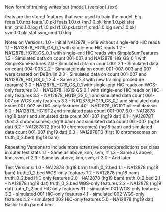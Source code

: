 New form of training writes out {model}.{version}.{ext}

feats are the stored features that were used to train the model. 
E.g.
feats.1.0.npz  feats.1.0.pkl  feats.1.0.txt  knn.1.0.pkl  knn.1.0.pkl.stat  knn_cmd.1.0.log  rf.1.0.pkl  rf.1.0.pkl.stat  rf_cmd.1.0.log  svm.1.0.pkl  svm.1.0.pkl.stat  svm_cmd.1.0.log

Notes on Versions:
1.0 - initial NA12878_HG19 without single-end HiC reads
1.1 - NA12878_HG19_GS_0_1 with single-end HiC reads
1.2 - NA12878_HG19_GS_0_1 with single-end HiC reads with SimpleSumFeatures
1.3 - Simulated data on count 001-007, and NA12878_HG_GS_0_1 with SimpleSumFeatures
2.0 - Simulated data on count 001
2.1 - Simulated data on count 004-005
2.2 - Simulated data on count 001-007. 003 and 007 were created on DeBruijn
2.3 - Simulated data on count 001-007 and NA12878_HG_GS_0_1
2.4 - Same as 2.3 with new training procedure (params)
3.0 - NA12878_HG19_GS_0_1 with single-end HiC reads on WGS-only features
3.1 - NA12878_HG19_GS_0_1 with single-end HiC reads on HiC-only features
3.2 - NA12878_HG19_GS_0_1 and simulated data count 001-007 on WGS-only features
3.3 - NA12878_HG19_GS_0_1 and simulated data count 001-007 on HiC-only features
4.0 - NA12878_HG19T all real dataset
5.0 - NA12878_HG19T2 and simulated data count 001-007
6.0 - NA12878 (hg18 bam) and simulated data count 001-007 (hg19 dat)
6.1 - NA12878T (first 3 chromosomes) (hg18 bam) and simulated data count 001-007 (hg19 dat) 
6.2 - NA12878T2 (first 10 chromosomes) (hg18 bam) and simulated data count 001-007 (hg19 dat)
6.3 - NA12878T3 (first 10 chromosomes on truth_0_2.bed) (hg18 bam)

Repeating Versions to include more extensive correct/predictions per class in outer test stats
1.1 - Same as above, knn, svm, rf
1.3 - Same as above, knn, svm, rf
2.3 - Same as above, knn, svm, rf
3.0 - And later

Test Versions:
1.0 - NA12878 (hg18 bam) truth_0_2.bed
1.1 - NA12878 (hg18 bam) truth_0_2.bed WGS-only features
1.2 - NA12878 (hg18 bam) truth_0_2.bed HiC only features
2.0 - NA12878 (hg19 bam) truth_0_2.bed
2.1 - NA12878 (hg19 dat) truth_0_2.bed WGS-only features
2.2 - NA12878 (hg19 dat) truth_0_2.bed HiC only features
3.1 - simulated 001 WGS-only features
3.2 - simulated 001 HiC-only features
4.1 - simulated 002 WGS-only features
4.2 - simulated 002 HiC-only features
5.0 - NA12878 (hg19 dat) Bashir truth.parent.bed

